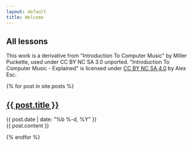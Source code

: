 ```yaml
---
layout: default
title: Welcome
---
```





## All lessons


This work is a derivative from "Introduction To Computer Music" by Miller Puckette, used under CC BY NC SA 3.0 unported. "Introduction To Computer Music - Explained" is licensed under [CC BY NC SA 4.0][l] by Alex Esc.


[l]: https://creativecommons.org/licenses/by-nc-sa/4.0/
 

{% for post in site.posts %}

<article class='post'>
  <h1 class='post-title'>
    <a href="{{ site.path }}{{ post.url }}">
      {{ post.title }}
    </a>
  </h1>
  <div class="post-date">{{ post.date | date: "%b %-d, %Y" }}</div>
  {{ post.content }}
</article>

{% endfor %}